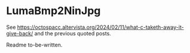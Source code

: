 # LumaBmp2NinJpg

See <https://octospacc.altervista.org/2024/02/11/what-c-taketh-away-it-give-back/> and the previous quoted posts.

Readme to-be-written.